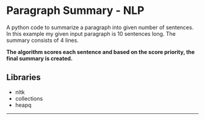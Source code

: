 # Paragraph Summary - NLP
A python code to summarize a paragraph into given number of sentences.
In this example my given input paragraph is 10 sentences long. The summary consists of 4 lines.

**The algorithm scores each sentence and based on the score priority, the final summary is created.** 

## Libraries

* nltk
* collections 
* heapq
---------------------------

